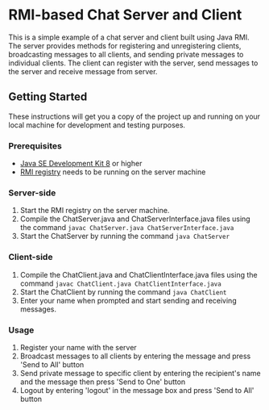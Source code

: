 # RMI-based Chat Server and Client

This is a simple example of a chat server and client built using Java RMI. The server provides methods for registering and unregistering clients, broadcasting messages to all clients, and sending private messages to individual clients. The client can register with the server, send messages to the server and receive message from server.

## Getting Started

These instructions will get you a copy of the project up and running on your local machine for development and testing purposes.

### Prerequisites

- [Java SE Development Kit 8](https://www.oracle.com/java/technologies/javase-jdk8-downloads.html) or higher
- [RMI registry](https://docs.oracle.com/en/java/javase/11/docs/specs/rmi/index.html) needs to be running on the server machine

### Server-side

1. Start the RMI registry on the server machine.
2. Compile the ChatServer.java and ChatServerInterface.java files using the command `javac ChatServer.java ChatServerInterface.java`
3. Start the ChatServer by running the command `java ChatServer`

### Client-side

1. Compile the ChatClient.java and ChatClientInterface.java files using the command `javac ChatClient.java ChatClientInterface.java`
2. Start the ChatClient by running the command `java ChatClient`
3. Enter your name when prompted and start sending and receiving messages.

### Usage

1. Register your name with the server
2. Broadcast messages to all clients by entering the message and press 'Send to All' button
3. Send private message to specific client by entering the recipient's name and the message then press 'Send to One' button
4. Logout by entering 'logout' in the message box and press 'Send to All' button
